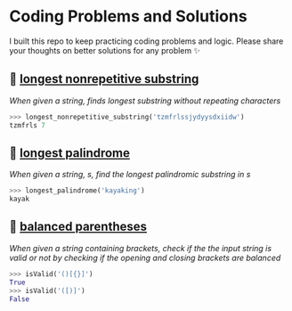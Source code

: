 # Coding Problems and Solutions

I built this repo to keep practicing coding problems and logic. Please share your thoughts on better solutions for any problem :sparkles:


## :dart: [longest nonrepetitive substring](longest_nonrepetitive_substring.py)

*When given a string, finds longest substring without repeating characters*
```python
>>> longest_nonrepetitive_substring('tzmfrlssjydyysdxiidw')
tzmfrls 7
```

## :dart: [longest palindrome](longest_palindrome.py)

*When given a string, s, find the longest palindromic substring in s*
```python
>>> longest_palindrome('kayaking')
kayak
```

## :dart: [balanced parentheses](balanced_paranatheses.py)

*When given a string containing brackets, check if the the input string is valid or not by checking if the opening and closing brackets are balanced*
```python
>>> isValid('()[{}]')
True
>>> isValid('([)]')
False
```
